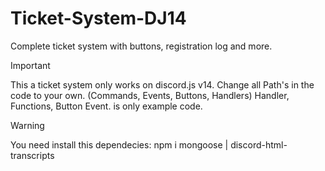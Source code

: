 # Ticket-System-DJ14

Complete ticket system with buttons, registration log and more.

> [!IMPORTANT]
> This a ticket system only works on discord.js v14.
> Change all Path's in the code to your own. (Commands, Events, Buttons, Handlers)
> Handler, Functions, Button Event. is only example code.



> [!WARNING]
> You need install this dependecies: npm i mongoose | discord-html-transcripts



